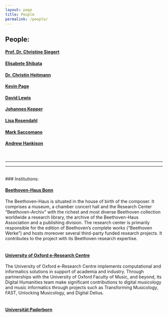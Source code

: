 ```yaml
---
layout: page
title: People
permalink: /people/
---
```

People:
---
#### **[Prof. Dr. Christine Siegert](https://www.beethoven.de/de/person/view/5706275094528000/Christine-Siegert)**

#### **[Elisabete Shibata](https://www.beethoven.de/de/person/view/5745716106362880/Elisabete-Shibata)**

#### **[Dr. Christin Heitmann](https://www.beethoven.de/de/person/view/5702167830724608/Christin-Heitmann)**  

#### **[Kevin Page](https://eng.ox.ac.uk/people/kevin-page/)**

#### **[David Lewis](https://eng.ox.ac.uk/people/david-lewis/)**

#### **[Johannes Kepper](https://www.muwi-detmold-paderborn.de/personen/mitarbeiterinnen-und-mitarbeiter/dr-johannes-kepper)**

#### **[Lisa Rosendahl](https://www.muwi-detmold-paderborn.de/en/personen/hilfskraefte/lisa-rosendahl)**

#### **[Mark Saccomano](https://www.muwi-detmold-paderborn.de/personen/mitarbeiterinnen-und-mitarbeiter/mark-saccomano-ma)**

#### **[Andrew Hankison](https://)**  
<br/>

---
---
<!-- <br/><br/> -->

<br/>
### Institutions:


#### **[Beethoven-Haus Bonn](https://beethoven.de)**
<!-- Beethoven-Haus Bonn, Forschungszentrum “Beethoven-Archiv” -->
<!-- Beethoven-Haus Bonn, Research Centre “Beethoven-Archiv” -->

The Beethoven-Haus is situated in the house of birth of the composer. It comprises a museum, a chamber concert hall and the Research Center “Beethoven-Archiv” with the richest and most diverse Beethoven collection worldwide a research library, the archive of the Beethoven-Haus Association and a publishing division. The research center is primarily responsible for the edition of Beethoven’s complete works (“Beethoven Werke”) and hosts moreover several third-party funded research projects. It contributes to the project with its Beethoven research expertise.
<br/><br/>
#### **[University of Oxford e-Research Centre](https://www.oerc.ox.ac.uk/)**

The University of Oxford e-Research Centre implements computational and informatics solutions in support of academia and industry. Through partnerships with the University of Oxford Faculty of Music, and beyond, its Digital Humanities team make significant contributions to digital musicology and music informatics through projects such as Transforming Musicology, FAST, Unlocking Musicology, and Digital Delius.
<br/><br/>
#### **[Universität Paderborn](https://www.uni-paderborn.de/)**

